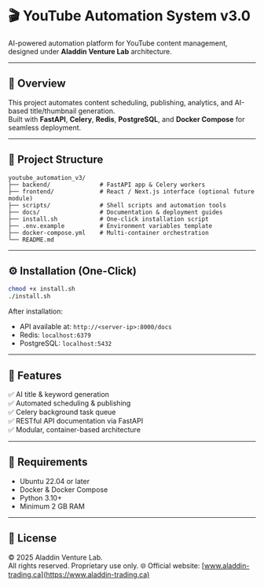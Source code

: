 # 🎬 YouTube Automation System v3.0

AI-powered automation platform for YouTube content management, designed under **Aladdin Venture Lab** architecture.

---

## 🚀 Overview
This project automates content scheduling, publishing, analytics, and AI-based title/thumbnail generation.  
Built with **FastAPI**, **Celery**, **Redis**, **PostgreSQL**, and **Docker Compose** for seamless deployment.

---

## 🧩 Project Structure
```
youtube_automation_v3/
├── backend/              # FastAPI app & Celery workers
├── frontend/             # React / Next.js interface (optional future module)
├── scripts/              # Shell scripts and automation tools
├── docs/                 # Documentation & deployment guides
├── install.sh            # One-click installation script
├── .env.example          # Environment variables template
├── docker-compose.yml    # Multi-container orchestration
└── README.md
```

---

## ⚙️ Installation (One-Click)
```bash
chmod +x install.sh
./install.sh
```

After installation:
- API available at: `http://<server-ip>:8000/docs`
- Redis: `localhost:6379`
- PostgreSQL: `localhost:5432`

---

## 🧠 Features
✅ AI title & keyword generation  
✅ Automated scheduling & publishing  
✅ Celery background task queue  
✅ RESTful API documentation via FastAPI  
✅ Modular, container-based architecture  

---

## 🧰 Requirements
- Ubuntu 22.04 or later  
- Docker & Docker Compose  
- Python 3.10+  
- Minimum 2 GB RAM

---

## 🧾 License
© 2025 Aladdin Venture Lab.  
All rights reserved. Proprietary use only.
🌐 Official website: [www.aladdin-trading.ca](https://www.aladdin-trading.ca)
